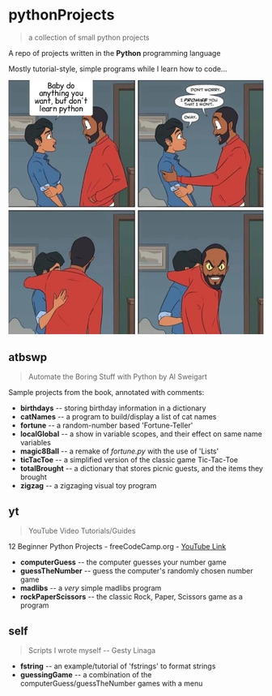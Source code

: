 # pythonProjects
> a collection of small python projects

A repo of projects written in the **Python** programming language

Mostly tutorial-style, simple programs while I learn how to code...

![learning Python image](imgs/pythonThriller.png)

## atbswp
> Automate the Boring Stuff with Python by Al Sweigart

Sample projects from the book, annotated with comments:
* **birthdays** -- storing birthday information in a dictionary
* **catNames** -- a program to build/display a list of cat names
* **fortune** -- a random-number based 'Fortune-Teller'
* **localGlobal** -- a show in variable scopes, and their effect on same name variables
* **magic8Ball** -- a remake of *fortune.py* with the use of 'Lists'
* **ticTacToe** -- a simplified version of the classic game Tic-Tac-Toe
* **totalBrought** -- a dictionary that stores picnic guests, and the items they brought
* **zigzag** -- a zigzaging visual toy program

## yt
> YouTube Video Tutorials/Guides

12 Beginner Python Projects - freeCodeCamp.org - [YouTube Link](https://youtu.be/8ext9G7xspg)
* **computerGuess** -- the computer guesses your number game
* **guessTheNumber** -- guess the computer's randomly chosen number game
* **madlibs** -- a *very* simple madlibs program
* **rockPaperScissors** -- the classic Rock, Paper, Scissors game as a program

## self
> Scripts I wrote myself -- Gesty Linaga

* **fstring** -- an example/tutorial of 'fstrings' to format strings
* **guessingGame** -- a combination of the computerGuess/guessTheNumber games with a menu
